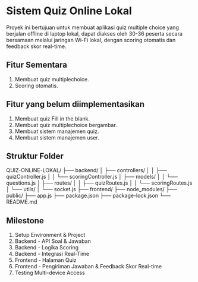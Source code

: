 # Sistem Quiz Online Lokal

Proyek ini bertujuan untuk membuat aplikasi quiz multiple choice yang berjalan offline di laptop lokal, dapat diakses oleh 30-36 peserta secara bersamaan melalui jaringan Wi-Fi lokal, dengan scoring otomatis dan feedback skor real-time.

## Fitur Sementara

1. Membuat quiz multiplechoice.
2. Scoring otomatis.

## Fitur yang belum diimplementasikan

1. Membuat quiz Fill in the blank.
2. Membuat quiz multiplechoice bergambar.
3. Membuat sistem manajemen quiz.
4. Membuat sistem manajemen user.

## Struktur Folder

QUIZ-ONLINE-LOKAL/
├── backend/
│ ├── controllers/
│ │ ├── quizController.js
│ │ └── scoringController.js
│ ├── models/
│ │ └── questions.js
│ ├── routes/
│ │ ├── quizRoutes.js
│ │ └── scoringRoutes.js
│ └── utils/
│ └── socket.js
├── frontend/
├── node_modules/
├── public/
├── app.js
├── package.json
├── package-lock.json
└── README.md

## Milestone

1. Setup Environment & Project
2. Backend - API Soal & Jawaban
3. Backend - Logika Scoring
4. Backend - Integrasi Real-Time
5. Frontend - Halaman Quiz
6. Frontend - Pengiriman Jawaban & Feedback Skor Real-time
7. Testing Multi-device Access
